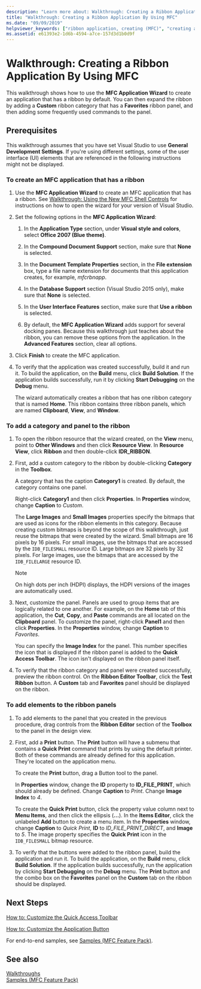 ```yaml
---
description: "Learn more about: Walkthrough: Creating a Ribbon Application By Using MFC"
title: "Walkthrough: Creating a Ribbon Application By Using MFC"
ms.date: "09/09/2019"
helpviewer_keywords: ["ribbon application, creating (MFC)", "creating a ribbon application (MFC)"]
ms.assetid: e61393e2-1d6b-4594-a7ce-157d3d1b0d9f
---
```

# Walkthrough: Creating a Ribbon Application By Using MFC

This walkthrough shows how to use the **MFC Application Wizard** to create an application that has a ribbon by default. You can then expand the ribbon by adding a **Custom** ribbon category that has a **Favorites** ribbon panel, and then adding some frequently used commands to the panel.

## Prerequisites

This walkthrough assumes that you have set Visual Studio to use **General Development Settings**. If you're using different settings, some of the user interface (UI) elements that are referenced in the following instructions might not be displayed.

### To create an MFC application that has a ribbon

1. Use the **MFC Application Wizard** to create an MFC application that has a ribbon. See [Walkthrough: Using the New MFC Shell Controls](walkthrough-using-the-new-mfc-shell-controls.md) for instructions on how to open the wizard for your version of Visual Studio.

1. Set the following options in the **MFC Application Wizard**:

    1. In the **Application Type** section, under **Visual style and colors**, select **Office 2007 (Blue theme)**.

    1. In the **Compound Document Support** section, make sure that **None** is selected.

    1. In the **Document Template Properties** section, in the **File extension** box, type a file name extension for documents that this application creates, for example, *mfcrbnapp*.

    1. In the **Database Support** section (Visual Studio 2015 only), make sure that **None** is selected.

    1. In the **User Interface Features** section, make sure that **Use a ribbon** is selected.

    1. By default, the **MFC Application Wizard** adds support for several docking panes. Because this walkthrough just teaches about the ribbon, you can remove these options from the application. In the **Advanced Features** section, clear all options.

1. Click **Finish** to create the MFC application.

1. To verify that the application was created successfully, build it and run it. To build the application, on the **Build** menu, click **Build Solution**. If the application builds successfully, run it by clicking **Start Debugging** on the **Debug** menu.

    The wizard automatically creates a ribbon that has one ribbon category that is named **Home**. This ribbon contains three ribbon panels, which are named **Clipboard**, **View**, and **Window**.

### To add a category and panel to the ribbon

1. To open the ribbon resource that the wizard created, on the **View** menu, point to **Other Windows** and then click **Resource View**. In **Resource View**, click **Ribbon** and then double-click **IDR_RIBBON**.

1. First, add a custom category to the ribbon by double-clicking **Category** in the **Toolbox**.

    A category that has the caption **Category1** is created. By default, the category contains one panel.

    Right-click **Category1** and then click **Properties**. In **Properties** window, change **Caption** to *Custom*.

    The **Large Images** and **Small Images** properties specify the bitmaps that are used as icons for the ribbon elements in this category. Because creating custom bitmaps is beyond the scope of this walkthrough, just reuse the bitmaps that were created by the wizard. Small bitmaps are 16 pixels by 16 pixels. For small images, use the bitmaps that are accessed by the `IDB_FILESMALL` resource ID. Large bitmaps are 32 pixels by 32 pixels. For large images, use the bitmaps that are accessed by the `IDB_FILELARGE` resource ID.

    > [!NOTE]
    > On high dots per inch (HDPI) displays, the HDPI versions of the images are automatically used.

1. Next, customize the panel. Panels are used to group items that are logically related to one another. For example, on the **Home** tab of this application, the **Cut**, **Copy**, and **Paste** commands are all located on the **Clipboard** panel. To customize the panel, right-click **Panel1** and then click **Properties**. In the **Properties** window, change **Caption** to *Favorites*.

    You can specify the **Image Index** for the panel. This number specifies the icon that is displayed if the ribbon panel is added to the **Quick Access Toolbar**. The icon isn't displayed on the ribbon panel itself.

1. To verify that the ribbon category and panel were created successfully, preview the ribbon control. On the **Ribbon Editor Toolbar**, click the **Test Ribbon** button. A **Custom** tab and **Favorites** panel should be displayed on the ribbon.

### To add elements to the ribbon panels

1. To add elements to the panel that you created in the previous procedure, drag controls from the **Ribbon Editor** section of the **Toolbox** to the panel in the design view.

1. First, add a **Print** button. The **Print** button will have a submenu that contains a **Quick Print** command that prints by using the default printer. Both of these commands are already defined for this application. They're located on the application menu.

    To create the **Print** button, drag a Button tool to the panel.

    In **Properties** window, change the **ID** property to **ID_FILE_PRINT**, which should already be defined. Change **Caption** to *Print*. Change **Image Index** to *4*.

    To create the **Quick Print** button, click the property value column next to **Menu Items**, and then click the ellipsis (**...**). In the **Items Editor**, click the unlabeled **Add** button to create a menu item. In the **Properties** window, change **Caption** to *Quick Print*, **ID** to *ID_FILE_PRINT_DIRECT*, and **Image** to *5*. The image property specifies the **Quick Print** icon in the `IDB_FILESMALL` bitmap resource.

1. To verify that the buttons were added to the ribbon panel, build the application and run it. To build the application, on the **Build** menu, click **Build Solution**. If the application builds successfully, run the application by clicking **Start Debugging** on the **Debug** menu. The **Print** button and the combo box on the **Favorites** panel on the **Custom** tab on the ribbon should be displayed.

## Next Steps

[How to: Customize the Quick Access Toolbar](../mfc/how-to-customize-the-quick-access-toolbar.md)

[How to: Customize the Application Button](../mfc/how-to-customize-the-application-button.md)

For end-to-end samples, see [Samples (MFC Feature Pack)](../overview/visual-cpp-samples.md).

## See also

[Walkthroughs](../mfc/walkthroughs-mfc.md)<br/>
[Samples (MFC Feature Pack)](../overview/visual-cpp-samples.md)

